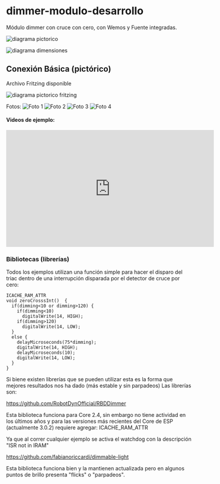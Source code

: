 # dimmer-modulo-desarrollo

Módulo dimmer con cruce con cero, con Wemos y Fuente integradas.


![diagrama pictorico](./Imagenes/pcb.png)

![diagrama dimensiones](./Imagenes/dimensiones.png)




<h2>Conexión Básica (pictórico)</h2>
Archivo Fritzing disponible

![diagrama pictorico fritzing](./Fritzing/pictorico_bb.png)


Fotos:
![Foto 1](./Fotos/1.jpg)
![Foto 2](./Fotos/2.jpg)
![Foto 3](./Fotos/3.jpg)
![Foto 4](./Fotos/4.jpg)

<h4>Videos de ejemplo:</h4>

<iframe width="560" height="315" src="https://www.youtube.com/embed/videoseries?list=PLodnFftew_0cyu2CQ-WdjRTRBlGxLo3Lw" title="YouTube video player" frameborder="0" allow="accelerometer; autoplay; clipboard-write; encrypted-media; gyroscope; picture-in-picture" allowfullscreen></iframe>


<h3>Bibliotecas (librerías)</h3>
Todos los ejemplos utilizan una función simple para hacer el disparo del triac dentro de una interrupción disparada por el detector de cruce por cero:

```
ICACHE_RAM_ATTR
void zeroCrosssInt()  {
  if(dimming<10 or dimming>120) {
    if(dimming<10)
      digitalWrite(14, HIGH);
    if(dimming>120)
      digitalWrite(14, LOW);
  }
  else {
    delayMicroseconds(75*dimming);
    digitalWrite(14, HIGH);
    delayMicroseconds(10);
    digitalWrite(14, LOW);
  }
}
```

Si biene existen librerías que se pueden utilizar esta es la forma que mejores resultados nos ha dado (más estable y sin parpadeos)
Las librerías son:

<a href="https://github.com/RobotDynOfficial/RBDDimmer" target="_blank">https://github.com/RobotDynOfficial/RBDDimmer</a>

Esta biblioteca funciona para Core 2.4, sin embargo no tiene actividad en los últimos años y para las versiones más recientes del Core de ESP (actualmente 3.0.2) requiere agregar:
ICACHE_RAM_ATTR

Ya que al correr cualquier ejemplo se activa el watchdog con la descripción "ISR not in IRAM"


<a href="https://github.com/fabianoriccardi/dimmable-light" target="_blank">https://github.com/fabianoriccardi/dimmable-light</a>

Esta biblioteca funciona bien y la mantienen actualizada pero en algunos puntos de brillo presenta "flicks" o "parpadeos".




